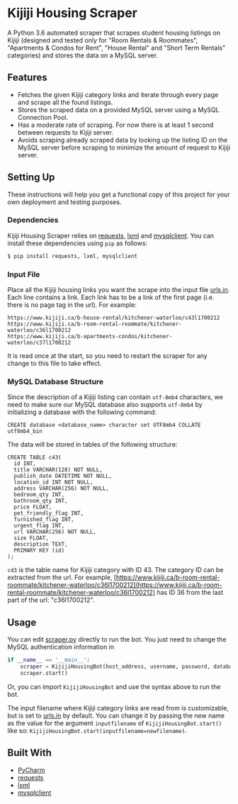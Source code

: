 # Kijiji Housing Scraper

A Python 3.6 automated scraper that scrapes student housing listings on Kijiji (designed and tested only for "Room Rentals & Roommates", "Apartments & Condos for Rent", "House Rental" and "Short Term Rentals" categories) and stores the data on a MySQL server.

## Features

- Fetches the given Kijiji category links and iterate through every page and scrape all the found listings.
- Stores the scraped data on a provided MySQL server using a MySQL Connection Pool.
- Has a moderate rate of scraping. For now there is at least 1 second between requests to Kijiji server.
- Avoids scraping already scraped data by looking up the listing ID on the MySQL server before scraping to minimize the amount of request to Kijiji server.

## Setting Up

These instructions will help you get a functional copy of this project for your own deployment and testing purposes.

### Dependencies

Kijiji Housing Scraper relies on [requests](http://docs.python-requests.org/en/master/ "requests"), [lxml](http://lxml.de "lxml") and [mysqlclient](https://pypi.python.org/pypi/mysqlclient "mysqlclient"). You can install these dependencies using `pip` as follows:

```sh
$ pip install requests, lxml, mysqlclient
```

### Input File

Place all the Kijiji housing links you want the scrape into the input file [urls.in](/urls.in). Each line contains a link. Each link has to be a link of the first page (i.e. there is no page tag in the url). For example:

```
https://www.kijiji.ca/b-house-rental/kitchener-waterloo/c43l1700212
https://www.kijiji.ca/b-room-rental-roommate/kitchener-waterloo/c36l1700212
https://www.kijiji.ca/b-apartments-condos/kitchener-waterloo/c37l1700212
```

It is read once at the start, so you need to restart the scraper for any change to this file to take effect.

### MySQL Database Structure

Since the description of a Kijiji listing can contain `utf-8mb4` characters, we need to make sure our MySQL database also supports `utf-8mb4` by initializing a database with the following command:

```mysql
CREATE database <database_name> character set UTF8mb4 COLLATE utf8mb4_bin
```

The data will be stored in tables of the following structure:

```mysql
CREATE TABLE c43(
  id INT,
  title VARCHAR(128) NOT NULL,
  publish_date DATETIME NOT NULL,
  location_id INT NOT NULL,
  address VARCHAR(256) NOT NULL,
  bedroom_qty INT,
  bathroom_qty INT,
  price FLOAT,
  pet_friendly_flag INT,
  furnished_flag INT,
  urgent_flag INT,
  url VARCHAR(256) NOT NULL,
  size FLOAT,
  description TEXT,
  PRIMARY KEY (id)
);
```

`c43` is the table name for Kijiji category with ID 43. The category ID can be extracted from the url.
For example, [https://www.kijiji.ca/b-room-rental-roommate/kitchener-waterloo/c36l1700212](https://www.kijiji.ca/b-room-rental-roommate/kitchener-waterloo/c36l1700212) has ID 36 from the last part of the url: "c36l1700212".

## Usage

You can edit [scraper.py](/scraper.py) directly to run the bot. You just need to change the MySQL authentication information in

```python
if __name__ == '__main__':
    scraper = KijijiHousingBot(host_address, username, password, databasename)
    scraper.start()
```

Or, you can import `KijijiHousingBot` and use the syntax above to run the bot.

The input filename where Kijiji category links are read from is customizable, but is set to [urls.in](/urls.in) by default. You can change it by passing the new name as the value for the argument `inputfilename` of `KijijiHousingBot.start()` like so: `KijijiHousingBot.start(inputfilename=newfilename)`.

## Built With
- [PyCharm](https://www.jetbrains.com/pycharm/ "PyCharm")
- [requests](http://docs.python-requests.org/en/master/ "requests")
- [lxml](http://lxml.de "lxml")
- [mysqlclient](https://pypi.python.org/pypi/mysqlclient "mysqlclient")
